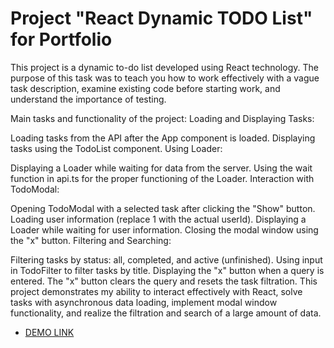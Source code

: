 # Project "React Dynamic TODO List" for Portfolio

This project is a dynamic to-do list developed using React technology. The purpose of this task was to teach you how to work effectively with a vague task description, examine existing code before starting work, and understand the importance of testing.

Main tasks and functionality of the project:
Loading and Displaying Tasks:

Loading tasks from the API after the App component is loaded.
Displaying tasks using the TodoList component.
Using Loader:

Displaying a Loader while waiting for data from the server.
Using the wait function in api.ts for the proper functioning of the Loader.
Interaction with TodoModal:

Opening TodoModal with a selected task after clicking the "Show" button.
Loading user information (replace 1 with the actual userId).
Displaying a Loader while waiting for user information.
Closing the modal window using the "x" button.
Filtering and Searching:

Filtering tasks by status: all, completed, and active (unfinished).
Using input in TodoFilter to filter tasks by title.
Displaying the "x" button when a query is entered.
The "x" button clears the query and resets the task filtration.
This project demonstrates my ability to interact effectively with React, solve tasks with asynchronous data loading, implement modal window functionality, and realize the filtration and search of a large amount of data.

  - [DEMO LINK](https://denys2.github.io/Portfolio-list-of-todos/) 
